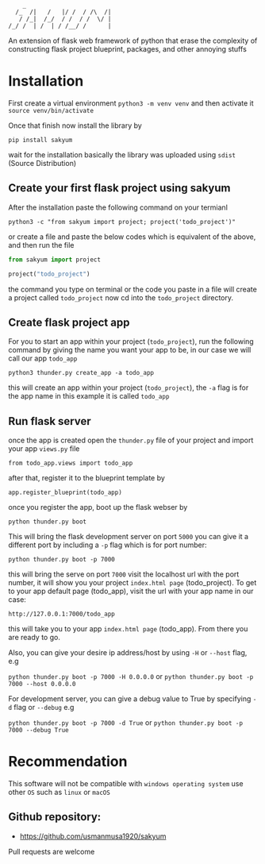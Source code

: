 
        _
      /_  /|   /   |/ /  / /\  /|
       / /_|  /_/  / /  / /  \/ |
    /_/ /  | /  | / /__/ /      |

An extension of flask web framework of python that erase the complexity of constructing flask project blueprint, packages, and other annoying stuffs

# Installation
First create a virtual environment `python3 -m venv venv` and then activate it `source venv/bin/activate`

Once that finish now install the library by

`pip install sakyum`

wait for the installation basically the library was uploaded using `sdist` (Source Distribution)

## Create your first flask project using sakyum
After the installation paste the following command on your termianl

`python3 -c "from sakyum import project; project('todo_project')"`

or create a file and paste the below codes which is equivalent of the above, and then run the file

```python
from sakyum import project

project("todo_project")
```

the command you type on terminal or the code you paste in a file will create a project called `todo_project` now cd into the `todo_project` directory.

## Create flask project app
For you to start an app within your project (`todo_project`), run the following command by giving the name you want your app to be, in our case we will call our app `todo_app`

`python3 thunder.py create_app -a todo_app`

this will create an app within your project (`todo_project`), the `-a` flag is for the app name in this example it is called `todo_app`

## Run flask server
once the app is created open the `thunder.py` file of your project and import your app `views.py` file

`from todo_app.views import todo_app`

after that, register it to the blueprint template by

`app.register_blueprint(todo_app)`

once you register the app, boot up the flask webser by

`python thunder.py boot`

This will bring the flask development server on port `5000` you can give it a different port by including a `-p` flag which is for port number:

`python thunder.py boot -p 7000`

this will bring the serve on port `7000` visit the localhost url with the port number, it will show you your project `index.html page` (todo_project). To get to your app default page (todo_app), visit the url with your app name in our case:

`http://127.0.0.1:7000/todo_app`

this will take you to your app `index.html page` (todo_app). From there you are ready to go.

Also, you can give your desire ip address/host by using `-H` or `--host` flag, e.g

`python thunder.py boot -p 7000 -H 0.0.0.0` or `python thunder.py boot -p 7000 --host 0.0.0.0`

For development server, you can give a debug value to True by specifying `-d` flag or `--debug` e.g

`python thunder.py boot -p 7000 -d True` or `python thunder.py boot -p 7000 --debug True`

# Recommendation
This software will not be compatible with `windows operating system` use other `OS` such as `linux` or `macOS`

## Github repository:

- https://github.com/usmanmusa1920/sakyum

Pull requests are welcome
